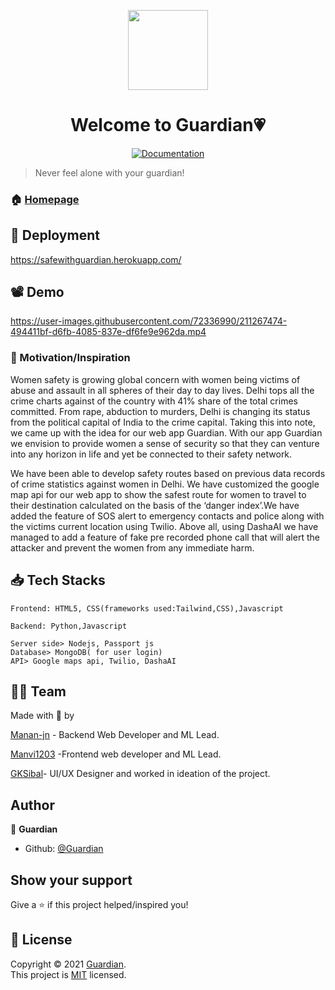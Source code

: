 <p align="center"><img align="center" src="https://user-images.githubusercontent.com/77841499/136694972-7b5f5e4e-36d7-4998-9fe7-b8b7c8b93062.png" height="128" /></p>
<h1 align="center">Welcome to Guardian💗</h1>
<p align="center">
  <a href="" target="_blank">
    <img alt="Documentation" src="https://img.shields.io/badge/documentation-yes-brightgreen.svg" />
  </a>
 <!-- <a href="https://github.com///blob/master/LICENSE" target="_blank">
    <img alt="License: MIT" src="https://img.shields.io/badge/License-AGPL-yellow.svg" />
  </a>
  <img alt="GitHub last commit" src="https://img.shields.io/github/last-commit/Runbhumi/Runbhumi">
    <img alt="GitHub Workflow Status" src="https://img.shields.io/github/workflow/status/Runbhumi/Runbhumi/Flutter%20CI?logo=dart&logoColor=lightblue">
</p> -->

> Never feel alone with your guardian!

### 🏠 [Homepage]()

  ## 🧪 Deployment

https://safewithguardian.herokuapp.com/

  ## 📽️ Demo
  
https://user-images.githubusercontent.com/72336990/211267474-494411bf-d6fb-4085-837e-df6fe9e962da.mp4


### 💪 Motivation/Inspiration
<p>Women safety is growing global concern with women being victims of abuse and assault in all spheres of their day to day lives. Delhi tops all the crime charts against of the country with 41% share of the total crimes committed. From rape, abduction to murders, Delhi is changing its status from the political capital of India to the crime capital. Taking this into note, we came up with the idea for our web app Guardian. With our app Guardian we envision to provide women a sense of security so that they can venture into any horizon in life and yet be connected to their safety network.</p>

<p>
We have been able to develop safety routes based on previous data records of crime statistics against women in Delhi. We have customized the google map api for our web app to show the safest route for women to travel to their destination calculated on the basis of the ‘danger index’.We have added the feature of SOS alert to emergency contacts and police along with the victims current location using Twilio. Above all, using DashaAI we have managed to add a feature of fake pre recorded phone call that will alert the attacker and prevent the women from any immediate harm.</p>



## 📥 Tech Stacks 

```
Frontend: HTML5, CSS(frameworks used:Tailwind,CSS),Javascript

Backend: Python,Javascript

Server side> Nodejs, Passport js
Database> MongoDB( for user login)
API> Google maps api, Twilio, DashaAI

```

## 👷‍♂️ Team



Made with 💜 by 

[Manan-jn](https://github.com/Manan-jn) - Backend Web Developer and ML Lead. 

[Manvi1203](https://github.com/Manvi1203) -Frontend web developer and ML Lead.

[GKSibal](https://github.com/GKSibal)- UI/UX Designer and worked in ideation of the project.


## Author

🏢 **Guardian**

- Github: [@Guardian](https://github.com/Manan-jn/She-Her)

## Show your support

Give a ⭐️ if this project helped/inspired you!

## 📝 License

Copyright © 2021 [Guardian](https://github.com/Manan-jn/She-Her).<br />
This project is [MIT]() licensed.
